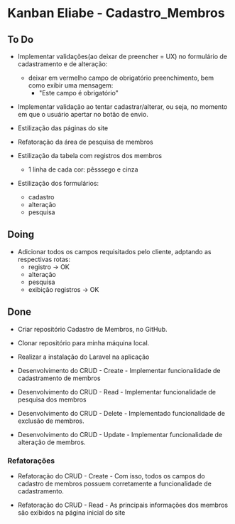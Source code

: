 # Kanban Eliabe - Cadastro_Membros

## To Do

- Implementar validações(ao deixar de preencher = UX) no formulário de cadastramento e de alteração:
  - deixar em vermelho campo de obrigatório preenchimento, bem como exibir uma mensagem:
    - "Este campo é obrigatório"

- Implementar validação ao tentar cadastrar/alterar, ou seja, no momento em que o usuário apertar no botão de envio.
- Estilização das páginas do site
- Refatoração da área de pesquisa de membros
- Estilização da tabela com registros dos membros
  - 1 linha de cada cor: pêsssego e cinza

- Estilização dos formulários:
  - cadastro
  - alteração
  - pesquisa

## Doing

- Adicionar todos os campos requisitados pelo cliente, adptando as respectivas rotas:
  - registro -> OK
  - alteração
  - pesquisa
  - exibição registros -> OK

## Done

- Criar repositório Cadastro de Membros, no GitHub.

- Clonar repositório para minha máquina local.

- Realizar a instalação do Laravel na aplicação

- Desenvolvimento do CRUD - Create - Implementar funcionalidade de cadastramento de membros

- Desenvolvimento do CRUD - Read - Implementar funcionalidade de pesquisa dos membros

- Desenvolvimento do CRUD - Delete - Implementado funcionalidade de exclusão de membros.

- Desenvolvimento do CRUD - Update - Implementar funcionalidade de alteração de membros.

### Refatorações

- Refatoração do CRUD - Create - Com isso, todos os campos do cadastro de membros possuem corretamente a funcionalidade de cadastramento.

- Refatoração do CRUD - Read - As principais informações dos membros são exibidos na página inicial do site
